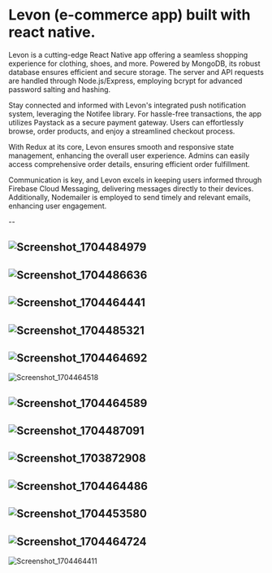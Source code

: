 # Levon (e-commerce app) built with react native.


Levon is a cutting-edge React Native app offering a seamless shopping experience for clothing, shoes, and more. Powered by MongoDB, its robust database ensures efficient and secure storage. The server and API requests are handled through Node.js/Express, employing bcrypt for advanced password salting and hashing.

Stay connected and informed with Levon's integrated push notification system, leveraging the Notifee library. For hassle-free transactions, the app utilizes Paystack as a secure payment gateway. Users can effortlessly browse, order products, and enjoy a streamlined checkout process.

With Redux at its core, Levon ensures smooth and responsive state management, enhancing the overall user experience. Admins can easily access comprehensive order details, ensuring efficient order fulfillment.

Communication is key, and Levon excels in keeping users informed through Firebase Cloud Messaging, delivering messages directly to their devices. Additionally, Nodemailer is employed to send timely and relevant emails, enhancing user engagement.

--

![Screenshot_1704484979](https://github.com/aekimena/react-native-e-commerce-app/assets/129546723/4566c2b1-7b06-474b-aedf-db2f3c3f2ddc)
--
![Screenshot_1704486636](https://github.com/aekimena/react-native-e-commerce-app/assets/129546723/b7fcb92f-b1de-478e-b5a8-f8d97f36c5fa)
--
![Screenshot_1704464441](https://github.com/aekimena/react-native-e-commerce-app/assets/129546723/f669f743-0695-40a6-9ed2-aab7c3a7e73b)
--
![Screenshot_1704485321](https://github.com/aekimena/Levon-e-commerce-app/assets/129546723/f485f954-035f-4e22-bf7a-07e8fffb7ef4)
--
![Screenshot_1704464692](https://github.com/aekimena/Levon-e-commerce-app/assets/129546723/b1d76dc2-cc3f-46a8-8eb9-51108d74aab5)
--
![Screenshot_1704464518](https://github.com/aekimena/Levon-e-commerce-app/assets/129546723/cf114706-474e-41c2-bd05-ad183831d1dd)

![Screenshot_1704464589](https://github.com/aekimena/react-native-e-commerce-app/assets/129546723/0fe5cea8-d9a3-42a6-8df3-60cc2873f1d6)
--
![Screenshot_1704487091](https://github.com/aekimena/Levon-e-commerce-app/assets/129546723/0f0bf9e7-9ad4-4fd4-ac75-f431b4192683)
--
![Screenshot_1703872908](https://github.com/aekimena/Levon-e-commerce-app/assets/129546723/a4a82040-969c-4340-88e9-09836bc070e4)
--
![Screenshot_1704464486](https://github.com/aekimena/Levon-e-commerce-app/assets/129546723/d232f4cd-8e9b-44ac-bbc5-e7f13f825105)
--
![Screenshot_1704453580](https://github.com/aekimena/Levon-e-commerce-app/assets/129546723/ba16a76a-cc74-412f-b676-1c299dda3385)
--
![Screenshot_1704464724](https://github.com/aekimena/Levon-e-commerce-app/assets/129546723/b17f5a3e-65b9-4357-9894-196e3026a109)
--
![Screenshot_1704464411](https://github.com/aekimena/Levon-e-commerce-app/assets/129546723/c6b74d48-90f2-4ec1-87ae-0c619339d4c0)


